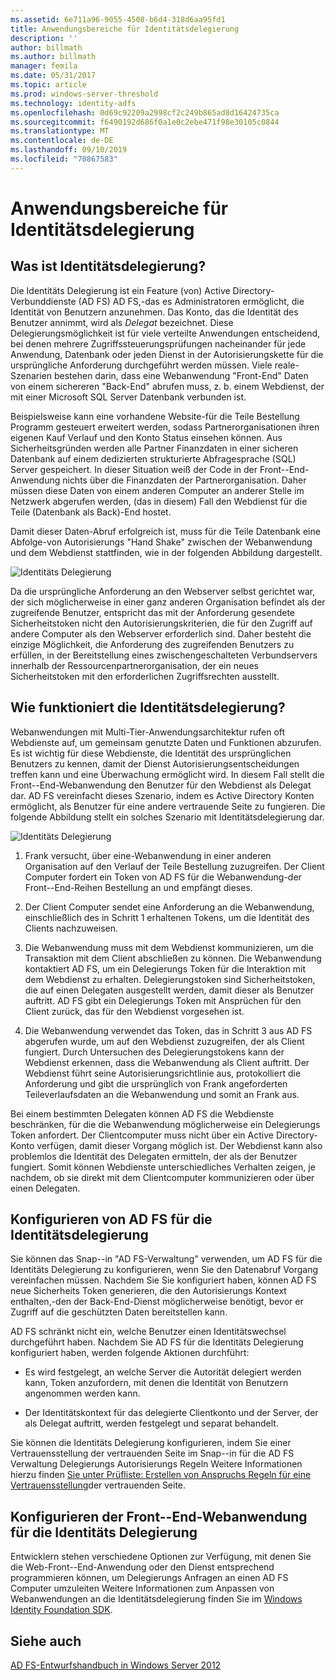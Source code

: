 ```yaml
---
ms.assetid: 6e711a96-9055-4508-b6d4-318d6aa95fd1
title: Anwendungsbereiche für Identitätsdelegierung
description: ''
author: billmath
ms.author: billmath
manager: femila
ms.date: 05/31/2017
ms.topic: article
ms.prod: windows-server-threshold
ms.technology: identity-adfs
ms.openlocfilehash: 0d69c92209a2998cf2c249b865ad8d16424735ca
ms.sourcegitcommit: f6490192d686f0a1e0c2ebe471f98e30105c0844
ms.translationtype: MT
ms.contentlocale: de-DE
ms.lasthandoff: 09/10/2019
ms.locfileid: "70867583"
---
```

# <a name="when-to-use-identity-delegation"></a>Anwendungsbereiche für Identitätsdelegierung
  
## <a name="what-is-identity-delegation"></a>Was ist Identitätsdelegierung?  
Die Identitäts Delegierung ist ein Feature \(von\) Active Directory-Verbunddienste (AD FS) AD FS,\-das es Administratoren ermöglicht, die Identität von Benutzern anzunehmen. Das Konto, das die Identität des Benutzer annimmt, wird als *Delegat* bezeichnet. Diese Delegierungsmöglichkeit ist für viele verteilte Anwendungen entscheidend, bei denen mehrere Zugriffssteuerungsprüfungen nacheinander für jede Anwendung, Datenbank oder jeden Dienst in der Autorisierungskette für die ursprüngliche Anforderung durchgeführt werden müssen. Viele reale\-Szenarien bestehen darin, dass eine Webanwendung "Front-End" Daten von einem sichereren "Back-End" abrufen muss, z. b. einem Webdienst, der mit einer Microsoft SQL Server Datenbank verbunden ist.  
  
Beispielsweise kann eine vorhandene Website\-für die Teile Bestellung Programm gesteuert erweitert werden, sodass Partnerorganisationen ihren eigenen Kauf Verlauf und den Konto Status einsehen können. Aus Sicherheitsgründen werden alle Partner Finanzdaten in einer sicheren Datenbank auf einem dedizierten strukturierte Abfragesprache \(SQL\) Server gespeichert. In dieser Situation weiß der Code in der Front\--End-Anwendung nichts über die Finanzdaten der Partnerorganisation. Daher müssen diese Daten von einem anderen Computer an anderer Stelle im Netzwerk abgerufen werden, \(das in diesem\) Fall den Webdienst für die Teile \(Datenbank als Back\)-End hostet.  
  
Damit dieser Daten\-Abruf erfolgreich ist, muss für die Teile Datenbank eine Abfolge\-von Autorisierungs "Hand Shake" zwischen der Webanwendung und dem Webdienst stattfinden, wie in der folgenden Abbildung dargestellt.  
  
![Identitäts Delegierung](media/adfs2_identitydelegationconcept.gif)  
  
Da die ursprüngliche Anforderung an den Webserver selbst gerichtet war, der sich möglicherweise in einer ganz anderen Organisation befindet als der zugreifende Benutzer, entspricht das mit der Anforderung gesendete Sicherheitstoken nicht den Autorisierungskriterien, die für den Zugriff auf andere Computer als den Webserver erforderlich sind. Daher besteht die einzige Möglichkeit, die Anforderung des zugreifenden Benutzers zu erfüllen, in der Bereitstellung eines zwischengeschalteten Verbundservers innerhalb der Ressourcenpartnerorganisation, der ein neues Sicherheitstoken mit den erforderlichen Zugriffsrechten ausstellt.  
  
## <a name="how-does-identity-delegation-work"></a>Wie funktioniert die Identitätsdelegierung?  
Webanwendungen mit Multi-Tier-Anwendungsarchitektur rufen oft Webdienste auf, um gemeinsam genutzte Daten und Funktionen abzurufen. Es ist wichtig für diese Webdienste, die Identität des ursprünglichen Benutzers zu kennen, damit der Dienst Autorisierungsentscheidungen treffen kann und eine Überwachung ermöglicht wird. In diesem Fall stellt die Front\--End-Webanwendung den Benutzer für den Webdienst als Delegat dar. AD FS vereinfacht dieses Szenario, indem es Active Directory Konten ermöglicht, als Benutzer für eine andere vertrauende Seite zu fungieren. Die folgende Abbildung stellt ein solches Szenario mit Identitätsdelegierung dar.  
  
![Identitäts Delegierung](media/adfs2_identitydelegationsteps.gif)  
  
1.  Frank versucht, über eine\-Webanwendung in einer anderen Organisation auf den Verlauf der Teile Bestellung zuzugreifen. Der Client Computer fordert ein Token von AD FS für die Webanwendung\-der Front\--End-Reihen Bestellung an und empfängt dieses.  
  
2.  Der Client Computer sendet eine Anforderung an die Webanwendung, einschließlich des in Schritt 1 erhaltenen Tokens, um die Identität des Clients nachzuweisen.  
  
3.  Die Webanwendung muss mit dem Webdienst kommunizieren, um die Transaktion mit dem Client abschließen zu können. Die Webanwendung kontaktiert AD FS, um ein Delegierungs Token für die Interaktion mit dem Webdienst zu erhalten. Delegierungstoken sind Sicherheitstoken, die auf einen Delegaten ausgestellt werden, damit dieser als Benutzer auftritt. AD FS gibt ein Delegierungs Token mit Ansprüchen für den Client zurück, das für den Webdienst vorgesehen ist.  
  
4.  Die Webanwendung verwendet das Token, das in Schritt 3 aus AD FS abgerufen wurde, um auf den Webdienst zuzugreifen, der als Client fungiert. Durch Untersuchen des Delegierungstokens kann der Webdienst erkennen, dass die Webanwendung als Client auftritt. Der Webdienst führt seine Autorisierungsrichtlinie aus, protokolliert die Anforderung und gibt die ursprünglich von Frank angeforderten Teileverlaufsdaten an die Webanwendung und somit an Frank aus.  
  
Bei einem bestimmten Delegaten können AD FS die Webdienste beschränken, für die die Webanwendung möglicherweise ein Delegierungs Token anfordert. Der Clientcomputer muss nicht über ein Active Directory-Konto verfügen, damit dieser Vorgang möglich ist. Der Webdienst kann also problemlos die Identität des Delegaten ermitteln, der als der Benutzer fungiert. Somit können Webdienste unterschiedliches Verhalten zeigen, je nachdem, ob sie direkt mit dem Clientcomputer kommunizieren oder über einen Delegaten.  
  
## <a name="configuring-ad-fs-for-identity-delegation"></a>Konfigurieren von AD FS für die Identitätsdelegierung  
Sie können das Snap\--in "AD FS-Verwaltung" verwenden, um AD FS für die Identitäts Delegierung zu konfigurieren, wenn Sie den Datenabruf Vorgang vereinfachen müssen. Nachdem Sie Sie konfiguriert haben, können AD FS neue Sicherheits Token generieren, die den Autorisierungs Kontext enthalten,\-den der Back-End-Dienst möglicherweise benötigt, bevor er Zugriff auf die geschützten Daten bereitstellen kann.  
  
AD FS schränkt nicht ein, welche Benutzer einen Identitätswechsel durchgeführt haben. Nachdem Sie AD FS für die Identitäts Delegierung konfiguriert haben, werden folgende Aktionen durchführt:  
  
-   Es wird festgelegt, an welche Server die Autorität delegiert werden kann, Token anzufordern, mit denen die Identität von Benutzern angenommen werden kann.  
  
-   Der Identitätskontext für das delegierte Clientkonto und der Server, der als Delegat auftritt, werden festgelegt und separat behandelt.  
  
Sie können die Identitäts Delegierung konfigurieren, indem Sie einer Vertrauensstellung der vertrauenden Seite im Snap\--in für die AD FS Verwaltung Delegierungs Autorisierungs Regeln Weitere Informationen hierzu finden [Sie unter Prüfliste: Erstellen von Anspruchs Regeln für eine Vertrauensstellung](../../ad-fs/deployment/Checklist--Creating-Claim-Rules-for-a-Relying-Party-Trust.md)der vertrauenden Seite.  
  
## <a name="configuring-the-front-end-web-application-for-identity-delegation"></a>Konfigurieren der Front\--End-Webanwendung für die Identitäts Delegierung  
Entwicklern stehen verschiedene Optionen zur Verfügung, mit denen Sie die Web-Front\--End-Anwendung oder den Dienst entsprechend programmieren können, um Delegierungs Anfragen an einen AD FS Computer umzuleiten Weitere Informationen zum Anpassen von Webanwendungen an die Identitätsdelegierung finden Sie im [Windows Identity Foundation SDK](https://go.microsoft.com/fwlink/?LinkId=122266).  
  
## <a name="see-also"></a>Siehe auch
[AD FS-Entwurfshandbuch in Windows Server 2012](AD-FS-Design-Guide-in-Windows-Server-2012.md)
